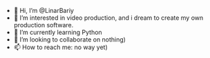 - 👋 Hi, I’m @LinarBariy
- 👀 I’m interested in video production, and i dream to create my own production software.
- 🌱 I’m currently learning Python
- 💞️ I’m looking to collaborate on nothing)
- 📫 How to reach me: no way yet)

<!---
LinarBariy/LinarBariy is a ✨ special ✨ repository because its `README.md` (this file) appears on your GitHub profile.
You can click the Preview link to take a look at your changes.
--->
